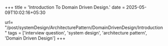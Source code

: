 +++
title = 'Introduction To Domain Driven Design.'
date = 2025-05-09T10:02:16+05:30

url= "/post/systemDesign/ArchitecturePattern/DomainDrivenDesign/Introduction"
tags = ['interview question', 'system design', 'architecture pattern', 'Domain Driven Design']
+++
